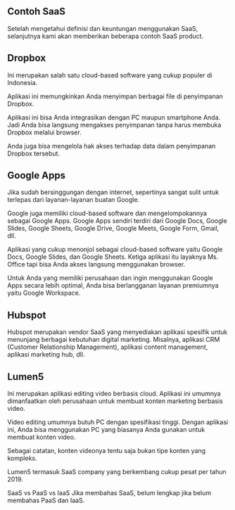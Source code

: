 ## Contoh SaaS 
Setelah mengetahui definisi dan keuntungan menggunakan SaaS, selanjutnya kami akan memberikan beberapa contoh SaaS product. 

## Dropbox
Ini merupakan salah satu cloud-based software yang cukup populer di Indonesia. 

Aplikasi ini memungkinkan Anda menyimpan berbagai file di penyimpanan Dropbox. 

Aplikasi ini bisa Anda integrasikan dengan PC maupun smartphone Anda. Jadi Anda bisa langsung mengakses penyimpanan tanpa harus membuka Dropbox melalui browser.

Anda juga bisa mengelola hak akses terhadap data dalam penyimpanan Dropbox tersebut.

## Google Apps
Jika sudah bersinggungan dengan internet, sepertinya sangat sulit untuk terlepas dari layanan-layanan buatan Google.

Google juga memiliki cloud-based software dan mengelompokannya sebagai Google Apps. Google Apps sendiri terdiri dari Google Docs, Google Slides, Google Sheets, Google Drive, Google Meets, Google Form, Gmail, dll.

Aplikasi yang cukup menonjol sebagai cloud-based software yaitu Google Docs, Google Slides, dan Google Sheets. Ketiga aplikasi itu layaknya Ms. Office tapi bisa Anda akses langsung menggunakan browser. 

Untuk Anda yang memiliki perusahaan dan ingin menggunakan Google Apps secara lebih optimal, Anda bisa berlangganan layanan premiumnya yaitu Google Workspace. 

## Hubspot
Hubspot merupakan vendor SaaS yang menyediakan aplikasi spesifik untuk menunjang berbagai kebutuhan digital marketing. Misalnya, aplikasi CRM (Customer Relationship Management), aplikasi content management, aplikasi marketing hub, dll.

## Lumen5
Ini merupakan aplikasi editing video berbasis cloud. Aplikasi ini umumnya dimanfaatkan oleh perusahaan untuk membuat konten marketing berbasis video.

Video editing umumnya butuh PC dengan spesifikasi tinggi. Dengan aplikasi ini, Anda bisa menggunakan PC yang biasanya Anda gunakan untuk membuat konten video.

Sebagai catatan, konten videonya tentu saja bukan tipe konten yang kompleks.

Lumen5 termasuk SaaS company yang berkembang cukup pesat per tahun 2019.

SaaS vs PaaS vs IaaS
Jika membahas SaaS, belum lengkap jika belum membahas PaaS dan IaaS.

